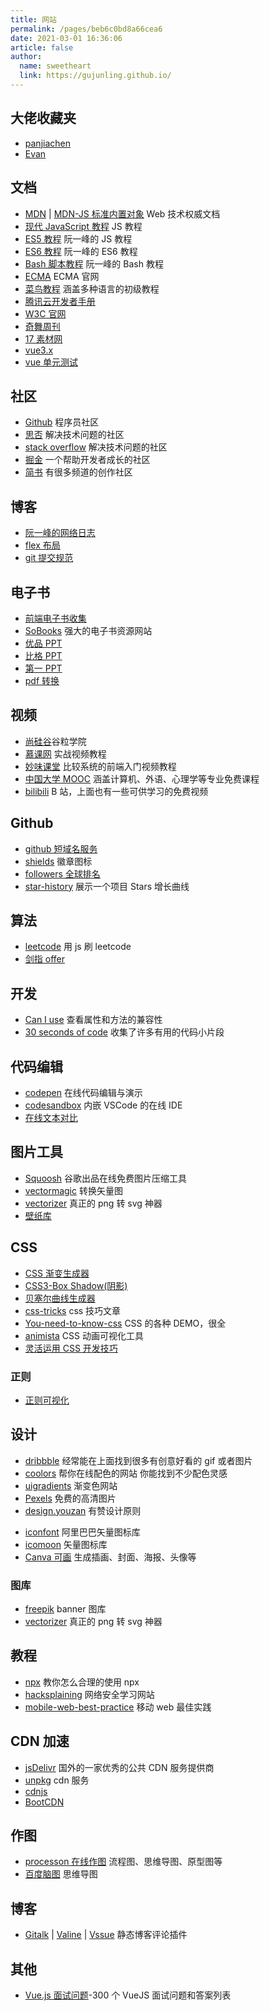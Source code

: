 ```yaml
---
title: 网站
permalink: /pages/beb6c0bd8a66cea6
date: 2021-03-01 16:36:06
article: false
author: 
  name: sweetheart
  link: https://gujunling.github.io/
---
```




## 大佬收藏夹

- [panjiachen](https://panjiachen.github.io/awesome-bookmarks/)
- [Evan](https://xugaoyi.com/pages/beb6c0bd8a66cea6/)

<!-- more -->

## 文档

- [MDN](https://developer.mozilla.org/zh-CN/docs/Web) | [MDN-JS 标准内置对象](https://developer.mozilla.org/zh-CN/docs/Web/JavaScript/Reference/Global_Objects) Web 技术权威文档
- [现代 JavaScript 教程](https://zh.javascript.info) JS 教程
- [ES5 教程](https://wangdoc.com/javascript/) 阮一峰的 JS 教程
- [ES6 教程](http://es6.ruanyifeng.com/) 阮一峰的 ES6 教程
- [Bash 脚本教程](https://wangdoc.com/bash/) 阮一峰的 Bash 教程
- [ECMA](https://www.ecma-international.org/) ECMA 官网
- [菜鸟教程](https://www.runoob.com/) 涵盖多种语言的初级教程
- [腾讯云开发者手册](https://cloud.tencent.com/developer/devdocs)
- [W3C 官网](https://www.w3.org/)
- [奇舞周刊](https://weekly.75.team/)
- [17 素材网](https://www.17sucai.com/)
- [vue3.x](https://www.vue3js.cn/docs/zh/)
- [vue 单元测试](https://vue-test-utils.vuejs.org/zh/)

## 社区

- [Github](https://github.com/) 程序员社区
- [思否](https://segmentfault.com/) 解决技术问题的社区
- [stack overflow](https://stackoverflow.com/) 解决技术问题的社区
- [掘金](https://juejin.im/) 一个帮助开发者成长的社区
- [简书](https://www.jianshu.com/) 有很多频道的创作社区

## 博客

- [阮一峰的网络日志](http://www.ruanyifeng.com/blog/)
- [flex 布局](https://www.ruanyifeng.com/blog/2020/08/five-css-layouts-in-one-line.html)
- [git 提交规范](https://my.oschina.net/javazhiyin/blog/4597064)

## 电子书

- [前端电子书收集](http://www.yuanchengcheng.vip/books)
- [SoBooks](https://sobooks.cc/) 强大的电子书资源网站
- [优品 PPT](http://www.ypppt.com/)
- [比格 PPT](http://www.tretars.com/)
- [第一 PPT](http://www.1ppt.com/xiazai/zongjie/)
- [pdf 转换](https://www.ilovepdf.com/)


## 视频

- [尚硅谷](https://www.gulixueyuan.com/)谷粒学院
- [慕课网](https://www.imooc.com/) 实战视频教程
- [妙味课堂](https://www.miaov.com/) 比较系统的前端入门视频教程
- [中国大学 MOOC](https://www.icourse163.org/) 涵盖计算机、外语、心理学等专业免费课程
- [bilibili](https://www.bilibili.com/) B 站，上面也有一些可供学习的免费视频

## Github

- [github 短域名服务](https://git.io/)
- [shields](https://shields.io/) 徽章图标
- [followers 全球排名](https://wangchujiang.com/github-rank/index.html)
- [star-history](https://star-history.t9t.io/) 展示一个项目 Stars 增长曲线


## 算法

- [leetcode](https://github.com/azl397985856/leetcode) 用 js 刷 leetcode
- [剑指 offer](https://www.nowcoder.com/ta/coding-interviews?query=&asc=true&order=&page)


## 开发

- [Can I use](https://caniuse.com/) 查看属性和方法的兼容性
- [30 seconds of code](https://30secondsofcode.org/) 收集了许多有用的代码小片段

## 代码编辑

- [codepen](https://codepen.io) 在线代码编辑与演示
- [codesandbox](https://codesandbox.io) 内嵌 VSCode 的在线 IDE
- [在线文本对比](https://www.jq22.com/textDifference)


## 图片工具

- [Squoosh](https://squoosh.app/) 谷歌出品在线免费图片压缩工具
- [vectormagic](https://vectormagic.com/) 转换矢量图
- [vectorizer](https://www.vectorizer.io/) 真正的 png 转 svg 神器
- [壁纸库](https://wall.alphacoders.com/?lang=Chinese)



## CSS

- [CSS 渐变生成器](https://www.colorzilla.com/gradient-editor/)
- [CSS3-Box Shadow(阴影)](https://www.html.cn/tool/css3Preview/Box-Shadow.html)
- [贝塞尔曲线生成器 ](https://cubic-bezier.com)
- [css-tricks](https://css-tricks.com/) css 技巧文章
- [You-need-to-know-css](https://lhammer.cn/You-need-to-know-css/#/zh-cn/) CSS 的各种 DEMO，很全
- [animista](https://animista.net/) CSS 动画可视化工具
- [灵活运用 CSS 开发技巧](https://juejin.im/post/5d4d0ec651882549594e7293)


### 正则

- [正则可视化](https://regex101.com/)


## 设计

- [dribbble](https://dribbble.com/) 经常能在上面找到很多有创意好看的 gif 或者图片
- [coolors](https://coolors.co/) 帮你在线配色的网站 你能找到不少配色灵感
- [uigradients](https://uigradients.com/#SummerDog) 渐变色网站
- [Pexels](https://www.pexels.com/zh-cn/) 免费的高清图片
- [design.youzan](http://design.youzan.com/) 有赞设计原则
* [iconfont](https://www.iconfont.cn/) 阿里巴巴矢量图标库
* [icomoon](https://icomoon.io/) 矢量图标库
* [Canva 可画](https://www.canva.cn/) 生成插画、封面、海报、头像等

### 图库

- [freepik](https://www.freepik.com/) banner 图库
- [vectorizer](https://www.vectorizer.io/) 真正的 png 转 svg 神器


## 教程

- [npx](https://egghead.io/courses/execute-npm-package-binaries-with-the-npx-package-runner) 教你怎么合理的使用 npx
- [hacksplaining](https://www.hacksplaining.com/lessons) 网络安全学习网站
- [mobile-web-best-practice](https://github.com/mcuking/mobile-web-best-practice) 移动 web 最佳实践


## CDN 加速

- [jsDelivr](http://www.jsdelivr.com/) 国外的一家优秀的公共 CDN 服务提供商
- [unpkg](https://unpkg.com/) cdn 服务
- [cdnjs](https://cdnjs.com/)
- [BootCDN](https://www.bootcdn.cn/)

## 作图

- [processon 在线作图](https://www.processon.com/) 流程图、思维导图、原型图等
- [百度脑图](https://naotu.baidu.com) 思维导图

## 博客
- [Gitalk](https://github.com/gitalk/gitalk) |
[Valine](https://github.com/xCss/Valine) |
[Vssue](https://github.com/meteorlxy/vssue) 静态博客评论插件

## 其他

- [Vue.js 面试问题](https://github.com/sudheerj/vuejs-interview-questions)-300 个 VueJS 面试问题和答案列表
